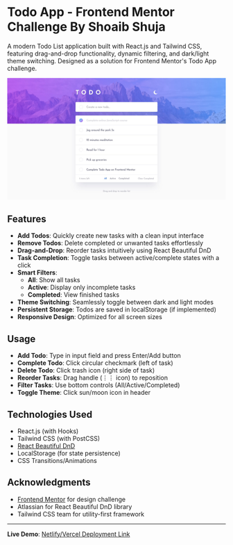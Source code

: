 # Todo App - Frontend Mentor Challenge By Shoaib Shuja

A modern Todo List application built with React.js and Tailwind CSS, featuring drag-and-drop functionality, dynamic filtering, and dark/light theme switching. Designed as a solution for Frontend Mentor's Todo App challenge.

![Todo App Preview](./src/assets/desktop-design-light.jpg) <!-- Replace with actual preview image path -->

## Features

- **Add Todos**: Quickly create new tasks with a clean input interface
- **Remove Todos**: Delete completed or unwanted tasks effortlessly
- **Drag-and-Drop**: Reorder tasks intuitively using React Beautiful DnD
- **Task Completion**: Toggle tasks between active/complete states with a click
- **Smart Filters**:
  - **All**: Show all tasks
  - **Active**: Display only incomplete tasks
  - **Completed**: View finished tasks
- **Theme Switching**: Seamlessly toggle between dark and light modes
- **Persistent Storage**: Todos are saved in localStorage (if implemented)
- **Responsive Design**: Optimized for all screen sizes

## Usage

- **Add Todo**: Type in input field and press Enter/Add button
- **Complete Todo**: Click circular checkmark (left of task)
- **Delete Todo**: Click trash icon (right side of task)
- **Reorder Tasks**: Drag handle (⋮⋮ icon) to reposition
- **Filter Tasks**: Use bottom controls (All/Active/Completed)
- **Toggle Theme**: Click sun/moon icon in header

## Technologies Used

- React.js (with Hooks)
- Tailwind CSS (with PostCSS)
- [React Beautiful DnD](https://github.com/atlassian/react-beautiful-dnd)
- LocalStorage (for state persistence)
- CSS Transitions/Animations

## Acknowledgments

- [Frontend Mentor](https://www.frontendmentor.io) for design challenge
- Atlassian for React Beautiful DnD library
- Tailwind CSS team for utility-first framework

---
  
**Live Demo**: [Netlify/Vercel Deployment Link]() <!-- Add your live URL here -->